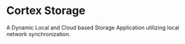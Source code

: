 Cortex Storage
=============

A Dynamic Local and Cloud based Storage Application utilizing local network synchronization.
